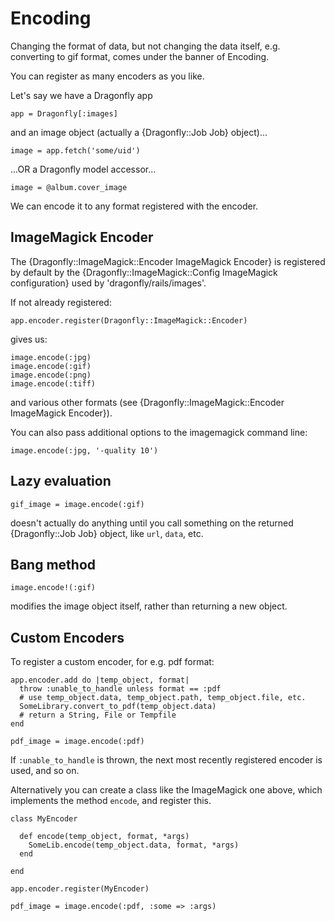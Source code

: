 Encoding
========

Changing the format of data, but not changing the data itself,
e.g. converting to gif format, comes under the banner of Encoding.

You can register as many encoders as you like.

Let's say we have a Dragonfly app

    app = Dragonfly[:images]

and an image object (actually a {Dragonfly::Job Job} object)...

    image = app.fetch('some/uid')

...OR a Dragonfly model accessor...

    image = @album.cover_image

We can encode it to any format registered with the encoder.

ImageMagick Encoder
-------------------
The {Dragonfly::ImageMagick::Encoder ImageMagick Encoder} is registered by default by
the {Dragonfly::ImageMagick::Config ImageMagick configuration} used by 'dragonfly/rails/images'.

If not already registered:

    app.encoder.register(Dragonfly::ImageMagick::Encoder)

gives us:

    image.encode(:jpg)
    image.encode(:gif)
    image.encode(:png)
    image.encode(:tiff)

and various other formats (see {Dragonfly::ImageMagick::Encoder ImageMagick Encoder}).

You can also pass additional options to the imagemagick command line:

    image.encode(:jpg, '-quality 10')

Lazy evaluation
---------------

    gif_image = image.encode(:gif)

doesn't actually do anything until you call something on the returned {Dragonfly::Job Job} object, like `url`, `data`, etc.

Bang method
-----------

    image.encode!(:gif)

modifies the image object itself, rather than returning a new object.

Custom Encoders
---------------

To register a custom encoder, for e.g. pdf format:

    app.encoder.add do |temp_object, format|
      throw :unable_to_handle unless format == :pdf
      # use temp_object.data, temp_object.path, temp_object.file, etc.
      SomeLibrary.convert_to_pdf(temp_object.data)
      # return a String, File or Tempfile
    end

    pdf_image = image.encode(:pdf)

If `:unable_to_handle` is thrown, the next most recently registered encoder is used, and so on.

Alternatively you can create a class like the ImageMagick one above, which implements the method `encode`, and register this.

    class MyEncoder

      def encode(temp_object, format, *args)
        SomeLib.encode(temp_object.data, format, *args)
      end

    end

    app.encoder.register(MyEncoder)

    pdf_image = image.encode(:pdf, :some => :args)
